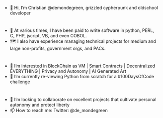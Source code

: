 - 👋 Hi, I’m Christian @demondegreen, grizzled cypherpunk and oldschool developer  
#

- 🔮 At various times, I have been paid to write software in python, PERL, C, PHP, jscript, VB, and even COBOL.
- 🗺️ I also have experience managing technical projects for medium and large non-profits, government orgs, and PACs.  
#

- 👀 I’m interested in BlockChain as VM | Smart Contracts | Decentralized EVERYTHING | Privacy and Autonomy | AI Generated Art
- 🌱 I’m currently re-viewing Python from scratch for a #100DaysOfCode challenge  
#

- 💞️ I’m looking to collaborate on excellent projects that cultivate personal autonomy and protect liberty
- 📫 How to reach me: Twitter: @de_mondegreen

<!---
demondegreen/demondegreen is a ✨ special ✨ repository because its `README.md` (this file) appears on your GitHub profile.
You can click the Preview link to take a look at your changes.
--->
